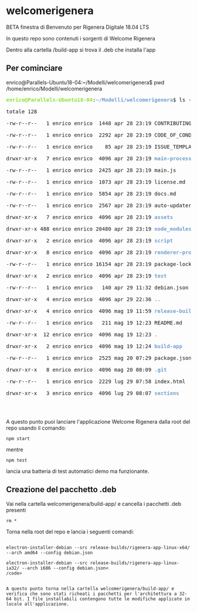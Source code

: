 
# welcomerigenera

BETA finestra di Benvenuto per Rigenera Digitale 18.04 LTS

In questo repo sono contenuti i sorgenti di Welcome Rigenera

Dentro alla cartella /build-app si trova il .deb che installa l'app

<h2>Per cominciare</h2>

enrico@Parallels-Ubuntu18-04:~/Modelli/welcomerigenera$ pwd <br/>
/home/enrico/Modelli/welcomerigenera <br/>
<pre><font color="#8AE234"><b>enrico@Parallels-Ubuntu18-04</b></font>:<font color="#729FCF"><b>~/Modelli/welcomerigenera</b></font>$ ls -latr <br/>
totale 128 <br/>
-rw-r--r--   1 enrico enrico  1448 apr 28 23:19 CONTRIBUTING.md <br/>
-rw-r--r--   1 enrico enrico  2292 apr 28 23:19 CODE_OF_CONDUCT.md <br/>
-rw-r--r--   1 enrico enrico    85 apr 28 23:19 ISSUE_TEMPLATE.md <br/>
drwxr-xr-x   7 enrico enrico  4096 apr 28 23:19 <font color="#729FCF"><b>main-process</b></font> <br/>
-rw-r--r--   1 enrico enrico  2425 apr 28 23:19 main.js <br/>
-rw-r--r--   1 enrico enrico  1073 apr 28 23:19 license.md <br/>
-rw-r--r--   1 enrico enrico  5854 apr 28 23:19 docs.md <br/>
-rw-r--r--   1 enrico enrico  2567 apr 28 23:19 auto-updater.js <br/>
drwxr-xr-x   7 enrico enrico  4096 apr 28 23:19 <font color="#729FCF"><b>assets</b></font> <br/>
drwxr-xr-x 488 enrico enrico 20480 apr 28 23:19 <font color="#729FCF"><b>node_modules</b></font> <br/>
drwxr-xr-x   2 enrico enrico  4096 apr 28 23:19 <font color="#729FCF"><b>script</b></font> <br/>
drwxr-xr-x   8 enrico enrico  4096 apr 28 23:19 <font color="#729FCF"><b>renderer-process</b></font> <br/>
-rw-r--r--   1 enrico enrico 16154 apr 28 23:19 package-lock.json <br/>
drwxr-xr-x   2 enrico enrico  4096 apr 28 23:19 <font color="#729FCF"><b>test</b></font> <br/>
-rw-r--r--   1 enrico enrico   140 apr 29 11:32 debian.json <br/>
drwxr-xr-x   4 enrico enrico  4096 apr 29 22:36 <font color="#729FCF"><b>..</b></font> <br/>
drwxr-xr-x   4 enrico enrico  4096 mag 19 11:59 <font color="#729FCF"><b>release-builds</b></font> <br/>
-rw-r--r--   1 enrico enrico   211 mag 19 12:23 README.md <br/>
drwxr-xr-x  12 enrico enrico  4096 mag 19 12:23 <font color="#729FCF"><b>.</b></font> <br/>
drwxr-xr-x   2 enrico enrico  4096 mag 19 12:24 <font color="#729FCF"><b>build-app</b></font> <br/>
-rw-r--r--   1 enrico enrico  2525 mag 20 07:29 package.json <br/>
drwxr-xr-x   8 enrico enrico  4096 mag 20 08:09 <font color="#729FCF"><b>.git</b></font> <br/>
-rw-r--r--   1 enrico enrico  2229 lug 29 07:58 index.html <br/>
drwxr-xr-x   3 enrico enrico  4096 lug 29 08:07 <font color="#729FCF"><b>sections</b></font> <br/>
</pre> <br/>

A questo punto puoi lanciare l'applicazione Welcome Rigenera dalla root del repo usando il comando: <br/>

<code>npm start</code> <br/>

mentre <br/>

<code>npm test</code> <br/>

lancia una batteria di test automatici demo ma funzionante. <br/>

<h2>Creazione del pacchetto .deb</h2>

Vai nella cartella welcomerigenera/build-app/ e cancella i pacchetti .deb presenti <br/>

<code>rm *</code><br/>

Torna nella root del repo e lancia i seguenti comandi:<br/>

<code>
electron-installer-debian --src release-builds/rigenera-app-linux-x64/ --arch amd64 --config debian.json <br/>
electron-installer-debian --src release-builds/rigenera-app-linux-ia32/ --arch i686 --config debian.json<<br/>/code>
<br/>
A questo punto torna nella cartella welcomerigenera/build-app/ e verifica che sono stati richeati i pacchetti per l'architettura a 32-64 bit. I file installabili contengono tutte le modifiche applicate in locale all'applicazione.
